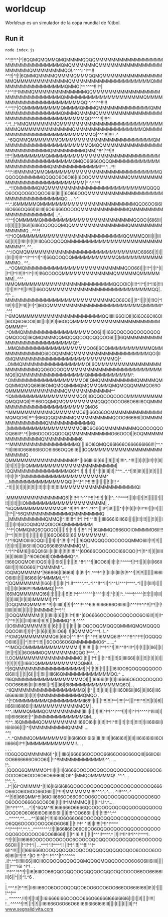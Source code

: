 # worldcup
*Worldcup* es un simulador de la copa mundial de fútbol.

## Run it
```sh
node index.js
```

^^!!!^!^|^|6QQMQMQMMQMQMMMMQQQQMMMMMMMMMMMMMMMMMMMMMMMMMMMMMMMQMQMMMMMMQMMMMMMMMMMMMMMMMMMMMMMQMMMMMMMMQO!.^^^^.!^!^^.!!
^^!!|^!|!|6QMMQMMMMQMMMMQMMMQQMQMMMMMMMMMMMMMMMMMQMMMMMMMMMMMMMQMMMMMMMMMMMMMMMMMMMMQMMMMMMMMMMMMMMMMMQMMO|^^.^^^^!!!!^|
 ^.!^^!!^IMMMQMMMMMMMMMMMMMQQMMMMMMMMMMMMMMMMMMMMMMMMMMMMMMMQMMMMMMMMMMMMMMMMMMMMQMMMMMMMMMMMMMMMMMMMMMMMQQ!^.^^!^^!!!!!
 ^.^^!!^|OQMMMMMMMMMQMMMMQMMMQMMMMMMMMMMMMMQMMMMMMMMMMMMMMMMQMMMQMMMMQMMMMMMMMMMMMMMMMMMMMMMMMMMMMMMMMMMMMQO^^^^!!|!!!^!
^.^!..!^MMQMMMMMMMQMMMMMMMMMMMMMMMMMMMMMMMMMMMMMQMMMMMMMMMMMMMQMMMMMMMMMMMMMMMMMQMMMMMMMMMMMMMMMMMMMMMMMMMMQ|^^^!!!|!!!!
.^ ..^6QQMMQMMMMMMMQMMMMMMMMMMMMMMMMMMMMMMMQMMMMMMMMMMMMMMMMMMMMMMQMQQMMMMMMMMMMMMMMMMMMMMMMMMMMQMMMMMMMMQMM|^!!^|^^!|!!
!!!^!|MMMMMMMMQMMMMMMMMMMMMMMMMMMMMMMMMMMMMMMMMMMMMMMMMMMMMMQMQO66I66OQQQMMMMMMMMMMMMMMMMMMMMMMMQMMMMMMMMMMMMI^^.^...^!!
^^!^.I6MMMMQMMQMMMMMMMMMMMMMMMMMMMMMMMMMMMMQQQOQQMMMMMQQQQO6O6OI6|I|6OOQMMMMMMMMMQMMMMMMMMMMMMMMMMMMMMMMMMMMMM|^ ^.^.^^!
...^!!OMMMMMQMQMMMMMMMMMMMMMMMMMMMMMMMMMQQQQO6OOQOO6OOQOO6I6I|III|||6OI66OOQMMMMMMMMMMMMMMMMMMMMMMMMMMMMMMMMMQO.. ..^.^!
^^.^.I6MMMMMQMMMMMMMMMMMMMMMMMMMMMMMMQQO6OO6I6II6O666OQ66I|6IIIII|6O6I666OOOOQMMMMMMMMMMMMQMMMMMMMMMMMMMMMMMMMM|   ..^..
^!^^!|OMMMMMQMMMMMMMMMMMMMMMMMMMMMMMQQOOI|6II6!II|II|I|I|||||I|II6!I|6III6OQOQOQMQQMMMMMMMMMMMMMMQMMMMMMMMMMMMMQ...^^.^!
^!!^IOQMMMMMMMMMMMMMMMMMMMMMMMMMMQQMMMQOIII|I||III6I||I|!|||!!I!!|!!|!|!!!IIO6OOQOQQMMMMMMMMMMMMMMMMMMMMMMMMMMMM^^..^^..
.^^.IOQMQMMMMMMMMMMMMMMMMMMMMMMMMMMMMO6666I||!|I||I|I!I||!!|!!!^^!!^^!^!!|^!!|66QOOQOQMMMMMMMMMMMQMMMMMMMMMMMMMMO.. ^^..
...^OQMQMMMMMMMMMMMMMMMMMMMMMMMMMQOO66I|||!!!^|!|!^|I||!^!|!^!!!!|!!^!!^|!!!|!I!6OOOOQMMMMMMMMMMMMMQMMMMMQMMMMMMM|..^^^ 
 . IMMQMMMMMMMMMMMMMMMMMMMMMMMMQQOOIO|I!!!^!!^!|!!^!!6|!!!I!||!||!!!!^!!||I!!!I||I66OQMMMMMMMMMMMMMMMMMMMMMMMMMMQQ|..^!^
.. MMMMMMMMMMMMMMMMMMMMMMMMMMMQO66O6|||!!^!|||!|I|!!IO|^!!II!|!|I|||!!!II||!!!|^|II6OQMMMMMMMMMMMMMMMMMMMMMMMQMMMMI^.^^!
!^6MQMMMMMMMMMMMMMMMMMMMMMQQIIIIII66OIOII|I6I6O66OII6OI|6IOQ6O6OOII|IIII||II|I|I!|I|66OQQMMMMMMMMMMMMMMMMMMMMMMQMMMI!^^.
.^OMMQMMMMMMMMMMMMMMMMMQO6|!!|II66QOQOQQQOOQOQOQQMQOOQ|II6QMQMMMQQMQQQQOOQOQQQOO6I||||I6QMMMMMMMMMMMMMMMMMMMMMMMMMMQ!^..
..MMQMMMMMMMMMMMMMMMMMQO6I|6OQMMMMMMMMMMMQMMMMMMMMMMMO6IOOQMMMQMMMMMMMMMMMMMMMMMMMQOI|II6MQMMMMMMMMMMMMMMMMMMMMMMMMMQ|^.
..OMMQMMMMMMMMMMMMMMMMOI|6QMMMMMMMMMMMMMMMMMMMMMMMMQQO6OOOOQMMMMMMMMMMMMMMMMMMMMMMMMMQ6|IQMMMMMMMMMMMMMMMMQMMMMMMMMMMM^.
^.OMMMMMMMMMMMMMMMMMMOII|QMQMMMMMMMMMQMMMMQMQQMMQMQQ6I6II6OMQMQQMMMQMQMMQMMQMQMQQQMMMQO6!IOQMMMMMMMMMMMMMMQMMMMMMMMMMM^^
^!QMMMMMMMMMMMMMMMMMQO|IIOQQQOOQOOOOMMMMMMMMMQMQQMQII|!!!!66OQQMQMQMMMMMMMMQQQOOOOO66O66II6OQMMMMMMMMMMMMMMMMMMMMMMMQMO6
^!MMMMMMMMMMMQMMMMMMO6||I66O66OOMMMMMMMMMMMMMMQMQO6I|!!^!!|6I6QQQQMMMMQMMMMMMMMMQOOO66666I|IOMMMMMMMMMMMMMMQMMMMMMMMMMMQ
.|MMMMMMMMMMMMMMMMMMOIIIO6O66QMMMMMMMMQQOOOQQOOQ66II!^.^!||I6I6OOOOQQOOQQMMMMMMMMMMO66OOOI||6OQMMMMMMMMMMMMMMQMMMMMMMMM6
^^MMMMMMMMMMMMMMMMMQ|||I6OI6QMQQ66I666O666666I66I!!|^^.^^!II|II6IIO66I666I6OO6I666OQQ6II6|||IOQMMMMMMMMMMMMMMMMMMMMMMMQ 
. QMMMMMMMMMMMMMMMM6!!^||I66IIII6I|66|||!I|||!I|!!!!^..^!!!|||I|I|!||I!!|!|!|II||I|!I||!|||!|IIQMMMMMMMMMMMMMMMMMMMMMM| 
 !QQMMMMMMMMMMMMMMQ6!^!!!|!!|I!||!|^!|!|II|II|I!|!^^^...^.^!|!I!|II!|I||||I!|!|||||!!|!I|!|!!^|IMMMMMMMMMMMMMMMMMMMMM^  
...MMMMMMMMMMMMMMQQI|!^^.!^!!^!!!!!!||I||I|||!||I!! ^ . .^!!||||I|!||I||I!|!!||!!!|!|!!|!!!!|!!!IMMMMMMMMMMMMMMMMMMMQI  
. .MMMMMMMMMMMMMMQ6||!!!!^!!^.^^!^!!|^!!!!|!|I||!^..^!^^^^!|||I|II||!||!!|||||||!|||!!||!|I!|||IIOMMMMMMMMMMMMMMMMMMMM| 
. ^6QQMMMMMMMMMMMQ!!!^!!|!!^!!!!^^!.^!^^!||II!^|II!|||||^!|!|!!|I||!!|!!!^!!!|||!!!||||||!!^||^!I6QMMMMMMMMMMMQMMMMMMMQ 
  ..|MMMMMMMMMQMMQ|!^!!!!!!!^!!!^!!!^!!^^!!I|||IIII666I6III66I||I|||!!!|!!!||||!!|I|||I|||||I|I!I|6OOQMQMQOIOO6QMMMMMMM 
.^^!^|OMMQMQ6OQOQO||||||!|!|!!!|!!||!!^I!^||I6QMMQO666OOIOMMMMO6II!!!|!^^!|!I|!!!||!|||!|||||I|I|||66QO666I|66|MMMMMMM!.
^.!^!!IQMIOIII6OQQII||||!I|I!|^|!!!!|!!^||||!6QQMQQQOOOOOOQQMMO6II!|!!!|!!|||I|!|I|I!I||||III6I!III|OQQ666II!6!MMMMQM|..
^.^!^!^6M!6||I6QQ!I6III|II|II!I|!|!!|!!!!!!^^|6O666OQOQOOOI66OQO|!^!|!!^!!||I||IIIII|6|I|II6IIII||I^!6O6O6II|IOMMMMQ^.^.
!!I66QOQMOI!!IOQ6|I|I||I6I6|||!|!|||!!.^!!^!^^!||IIOO6II|II|!I|!!^^^^^!|!^!!|||I|I|II|I66II6III!||!|!!6O666|!^QMMMMI^...
IOQMQMMMMM^|!66666|I|I6I6II|II|I|I!I!|^!.^^^!^!|!||III|II|III|!I|!!^^!||!!|!!|||||||I6I6IO6I6II|!|||II6I66I|6^MMMMI.^!^!
^|QQMMMMMMI|!I66|II||||I|I!|^!!!!^^^^^.^^..^!^^!!^^!!|^!^^!.!^^^!^^^^..^!||||!|II!!|I||||II||||I|II|6I6I!!II!MMMMQ||^^^!
|66MQMMMMMQ!6I|I!|!||||!I||6|!!!!^!^^^^^^^|!^^^!|II!|!^|!|I|!^..^^^^!^^^^|!!!|!||II|III||I||I|IIII||I!|I|II|IMMMM!||!^!^
||OQQMMQMMM!!!!^!!|I|IIIIII|I||!|!|^^^!!^.^^6I6I6I66666O6II6I||I^^^!^!^!^!!|!^!||!|!IIIIII|II|III||I||I||!|IMMMM!|!^^!^!
||IOQQMMMMMI|!||I|I!III|I|6|||!!I!^!|!!!^|6O6666OOOO6OOOQOOO6OI6II!|!!|!!^^|^^!!|!||I||IIII|II6II|!6|!I||||MMMQ^!!!.^^^^
I|IO6MMQMMMM|!I|I|I|6|!||I||!|||I!||I|IIIOQOOQQMQQQQMMMQMQMQQQQQQOOII!I!||!|!|^||II|6|I|I||!IIIO6I|I !||IQMMMQ^^^!..!..^
!^!OMQMMMMMMMMQ6I|66O|^^!!!^^!!|^!^!^!|I6MMQ6I!!^^^!^!!^!^!^!!|OQQQQO6II6||||||^|!!!!!^!!!!|||6OOO66O6QMMMMMMO6^.......^
^^!MOQIOMMMMMMMMMMMMMI!||!!!!!!!||I|I!!^^!^!^!||!!!^^!!^!!!^|!|!|!||||I|II6|||I||I!!||!!||I||I6O6MMOQMMMMMMMQQO|!^^^. .^
!!.OOMMMMMMMMMMMMMMMMOI|!!||!!^!!||I|!!^!!|||!!|6|IIII66I|I|I|||!!||!|I||I|I||!|!|!||!|!|||II66OQMMMMMMMMMMQQM6!.   . ..
!!|6QMMMMMMMMMMMMMMMMM!||^|!|!|!I||!|||||||I6IIOO6QOQQQQQOOO6I6III!|||||!||6I|||!||!!II||IIII6I6QMMMMMMMMMMMMQO.^  ..   
!!I6QMMMMMMMMMMMMMMMMMOI||||I6I66I|I!!|I|I|II6666O6OOQOOQOOOOO666I6I|III|III66II||I!!||||I6I|6I6MMMMMMMMMMMMQ6O|.      .
.^IIQMMMMMMMMMMMMMMMMMQ|I|!^||!!!||I|II|I||I|IIII6OII6II|II6||II|II6I|III66I66I6IIIII|I|I|I|!|!|MMMMMMMMMMMQMQO    .    
.^|!!OMMMMMMMMQMMMMMMMMII6!I!!|I||||!!!!|!!|!^^|!!!!|^^|||!^!!!^!!|!!||I|I|6||II66IIII6II66I!|!IMMMMMMMMMMMMQM| .       
^^^..IMMMQMMMQOMMMMMMMM!|IIIII|I|||!|!!!|^!^!^^!^^^!|!|!!|!^!^!^^^^!^I!IIII|I|III|I6I66I66!|!^|IMMMMMMMMMMMMQM....      
^!^^..!6QMMMMQOMMMMMMMMI!I66OI6I|II|I|I!|!!^!!^!!!||!!|!|!!!||!!!!!|!|III66I6II|II6I6I66|I||!^!|MMMMMMMMMQMMM! ...      
^^! ..^..^QMMMQOMMMMMMM6!|II6I6I6OII6I6I|III|!I!III||I6I6I6I!||I|II|III6I6I6I6II6OIII666I|I!^!!|MMMMMMMMMMMMI!...   .   
. .     . !!O6QOQQMMMMM6!|^|I|||IIII6|666666OOOOO66I66OO6O66OQIII|66IIO6IOO6666666O6OO6I|||!!^!!MMMMMMMMMMM!.^^. ....   
!^..       .|QQOQ6QMMMMO!^!!I|I||III|6I666OOOOOOQQOOQQQOQOQQOQO66OO6OOOO6O6OOO6O6O6666III|OI!^!|MMQOMMMMMQ!..^^.^.. .   
!^^..^.. ..!^||6I^OMIMMM^|!|!6|II6I6I6II6QOQOOOOQOQQQQOOOOQOQOOOOQ666O66OO6IO6OO66O6III|||^!!!!|MMIMMMM!!!!^^^.^..^... .
^!!!^^^..^ ^^|!|6|I66QMM^!!I|I6IOIII666OO66O6OOO6OOOQOOOQQOQQQOOQO6QOO6OOOO666O6OO6OII||!||!!!^!MMMMQ|I||||!!^!.!^.^....
|!!!^!^!^^^.....^|!|^6QM^!!I|I6I6666O6666QOOOOOOQOQOQQQOOQQQQOOQQOQO6O6OI66I6O6II66I6II|||I|!!!^OO666III||!|!|!!!!!^^.^^
...^^^^^.^^......^^|6II6|^|!!|I6IIO6O66O66OOOOQOQQQOQOQQQOQOQOOQQO6QQ6OOOOOOOQO6O6O6II||||!!!^!^  ^II!|I|I!!!!|^!!^!^^^^
^^!^^^!^^.^^.^...^^^^^^^^.!!|!|II66II66O66O6OO6OQQOOQOOOQQOOOOQOOOOQO6OOOOOOO6OO6III66I|!|||!^!!6   !!||||!||^^^!!^^^^.^
|!|!!^!!^!!^!^^!^^^^!.  ^!!|!|I||IIII6I66OOOOOOOOOOOO6OOOOOQOQQOOOQOOQQOO6OOOOOQ66OIII|||!^!!^!^I|      ...^^^!^!!^^^^!!
|!!^!^!!!|^^!!!^^!^   6I!^!!!||||I|I66I666IOOOQQQOQQOOQOOQQQQQQQQQQOQOO6OOOO6OO6|I6I|II!!|!!!.^|IO              !!!^|!^!
!^!^^|!^!^^^^^.     .I!^.^^!!I!IIII66|IIIOIIIOOQOQQQQQQQQMQQQQMQQQOOOOO6O6O6III6IIII|||||||!^^^!6I                  ^!^!
.    .             .!^!^^.^!^!!|!||I6|6IIIOO66QQOQQQOOQQQQQOOQQOOQOOOOO66OO66I66III|6||^||!|^!.^6            .          
      .            |.^^^.!!|!!^!!!||II6III66OO6OOOOQOQOO6OO6OOO6OO666OO66I6I66|II!|I|!||||!^^!^^                        
       ..          ^^^^^^.!!!|!!|||!II|||II6I6666I66OOOOO666O66666I666I6I6I6|I||I||I!|||||!!!!|                         
                   !...^^^^^!|!!!|||!||!|||II6I666O6O66O66II66I6I66I6I6III|||I|I||||I|||II|!^!     www.segnalidivita.com